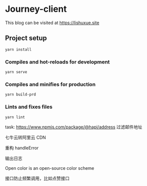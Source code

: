 # Journey-client

This blog can be visited at <a href="https://lishuxue.site" target="_blank">https://lishuxue.site</a>

## Project setup

```
yarn install
```

### Compiles and hot-reloads for development

```
yarn serve
```

### Compiles and minifies for production

```
yarn build-prd
```

### Lints and fixes files

```
yarn lint
```

task:
https://www.npmjs.com/package/@hapi/address 过滤邮件地址

七牛云转阿里云 CDN

重构 handleError

输出日志

Open color is an open-source color scheme

接口防止频繁调用，比如点赞接口
